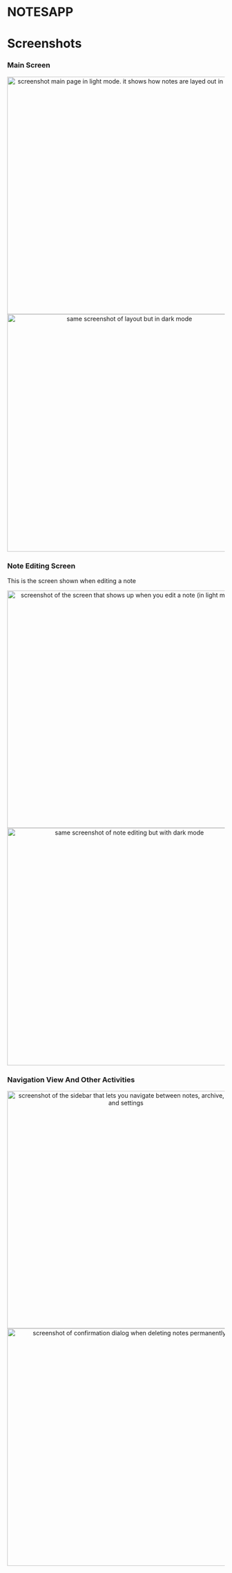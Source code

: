 # NOTESAPP
# Screenshots


### Main Screen
<p align="center">
  <img align="center" src="https://github.com/jpkhawam/Nabu/blob/main/fastlane/metadata/android/en-US/images/phoneScreenshots/03-main_screen_light.png" alt="screenshot main page in light mode. it shows how notes are layed out in a grid" height="550"/> <img align="center" src="https://github.com/jpkhawam/Nabu/blob/main/fastlane/metadata/android/en-US/images/phoneScreenshots/04-main_screen_dark.png" alt="same screenshot of layout but in dark mode" height="550"/>
</p> 

### Note Editing Screen
This is the screen shown when editing a note
<p align="center">
  <img align="center" src="https://github.com/jpkhawam/Nabu/blob/main/fastlane/metadata/android/en-US/images/phoneScreenshots/07-note_edit_light.png" alt="screenshot of the screen that shows up when you edit a note (in light mode)" height="550"/> <img align="center" src="https://github.com/jpkhawam/Nabu/blob/main/fastlane/metadata/android/en-US/images/phoneScreenshots/08-note_edit_dark.png" alt="same screenshot of note editing but with dark mode" height="550"/>
</p> 


### Navigation View And Other Activities
<p align="center">
  <img align="center" src="https://github.com/jpkhawam/Nabu/blob/main/fastlane/metadata/android/en-US/images/phoneScreenshots/11-extra_1.png" alt="screenshot of the sidebar that lets you navigate between notes, archive, trash and settings" height="550"/> <img align="center" src="https://github.com/jpkhawam/Nabu/blob/main/fastlane/metadata/android/en-US/images/phoneScreenshots/12-extra_2.png" alt="screenshot of confirmation dialog when deleting notes permanently" height="550"/>
</p> 
